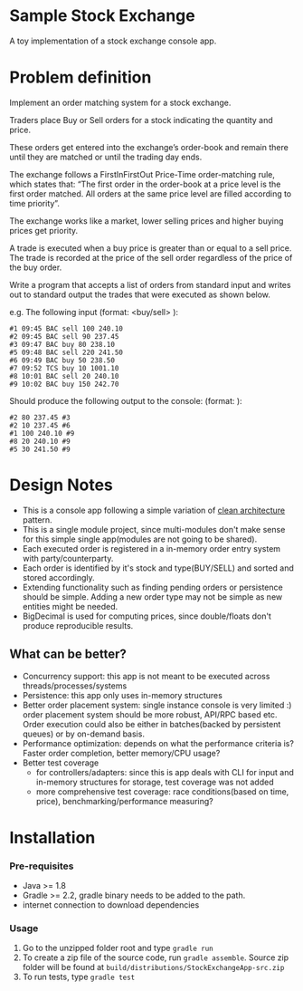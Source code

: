 # Sample Stock Exchange

A toy implementation of a stock exchange console app.

# Problem definition

Implement an order matching system for a stock exchange.

Traders place Buy or Sell orders for a stock indicating the quantity and price.

These orders get entered into the exchange’s order-book and remain there until they are matched or until the trading day ends.

The exchange follows a FirstInFirstOut Price-Time order-matching rule, which states that: “The first order in the order-book at a price level is the first order matched. All orders at the same price level are filled according to time priority”.

The exchange works like a market, lower selling prices and higher buying prices get priority.

A trade is executed when a buy price is greater than or equal to a sell price. The trade is recorded at the price of the sell order regardless of the price of the buy order.

Write a program that accepts a list of orders from standard input and writes out to standard output the trades that were executed as shown below.

e.g. The following input (format:<order-id> <time> <stock> <buy/sell> <qty> <price>):

```
#1 09:45 BAC sell 100 240.10
#2 09:45 BAC sell 90 237.45
#3 09:47 BAC buy 80 238.10
#5 09:48 BAC sell 220 241.50
#6 09:49 BAC buy 50 238.50
#7 09:52 TCS buy 10 1001.10
#8 10:01 BAC sell 20 240.10
#9 10:02 BAC buy 150 242.70
```

Should produce the following output to the console: (format:<sell-order-id> <qty> <sell-price> <buy-order-id>):


```
#2 80 237.45 #3
#2 10 237.45 #6
#1 100 240.10 #9
#8 20 240.10 #9
#5 30 241.50 #9
```

# Design Notes

* This is a console app following a simple variation of [clean architecture](https://blog.cleancoder.com/uncle-bob/2012/08/13/the-clean-architecture.html) pattern. 
* This is a single module project, since multi-modules don't make sense for this simple single app(modules are not going to be shared).
* Each executed order is registered in a in-memory order entry system with party/counterparty. 
* Each order is identified by it's stock and type(BUY/SELL) and sorted and stored accordingly. 
* Extending functionality such as finding pending orders or persistence should be simple. Adding a new order type may not be simple as new entities might be needed.
* BigDecimal is used for computing prices, since double/floats don't produce reproducible results. 

## What can be better?

* Concurrency support: this app is not meant to be executed across threads/processes/systems
* Persistence: this app only uses in-memory structures
* Better order placement system: single instance console is very limited :) order placement system should be more robust, API/RPC based etc. Order execution could also be either in batches(backed by persistent queues) or by on-demand basis. 
* Performance optimization: depends on what the performance criteria is? Faster order completion, better memory/CPU usage?
* Better test coverage 
    * for controllers/adapters: since this is app deals with CLI for input and in-memory structures for storage, test coverage was not added
    * more comprehensive test coverage: race conditions(based on time, price), benchmarking/performance measuring?

# Installation

### Pre-requisites 
* Java >= 1.8
* Gradle >= 2.2, gradle binary needs to be added to the path.
* internet connection to download dependencies

### Usage

1. Go to the unzipped folder root and type `gradle run`
2. To create a zip file of the source code, run `gradle assemble`. Source zip folder will be found at `build/distributions/StockExchangeApp-src.zip`
3. To run tests, type `gradle test`

